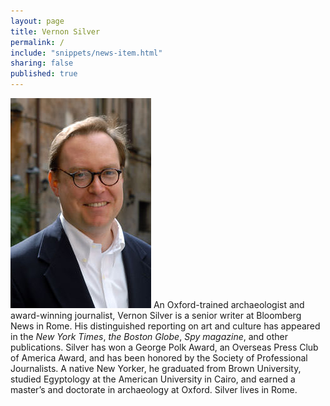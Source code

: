 ```yaml
---
layout: page
title: Vernon Silver
permalink: /
include: "snippets/news-item.html"
sharing: false
published: true
---
```


![Vernon Silver](/assets/img/vernon_silver_photo.jpg) An Oxford-trained archaeologist and award-winning journalist, Vernon Silver is a senior writer at Bloomberg News in Rome. His distinguished reporting on art and culture has appeared in the _New York Times_, _the Boston Globe_, _Spy magazine_, and other publications. Silver has won a George Polk Award, an Overseas Press Club of America Award, and has been honored by the Society of Professional Journalists. A native New Yorker, he graduated from Brown University, studied Egyptology at the American University in Cairo, and earned a master’s and doctorate in archaeology at Oxford. Silver lives in Rome.
